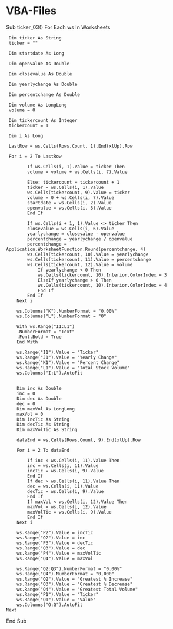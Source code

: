# VBA-Files
Sub ticker_03()
For Each ws In Worksheets

     Dim ticker As String
     ticker = ""

     Dim startdate As Long

     Dim openvalue As Double

     Dim closevalue As Double

     Dim yearlychange As Double

     Dim percentchange As Double

     Dim volume As LongLong
     volume = 0

     Dim tickercount As Integer
     tickercount = 1

     Dim i As Long

     LastRow = ws.Cells(Rows.Count, 1).End(xlUp).Row

     For i = 2 To LastRow

            If ws.Cells(i, 1).Value = ticker Then
            volume = volume + ws.Cells(i, 7).Value

            Else: tickercount = tickercount + 1
            ticker = ws.Cells(i, 1).Value
            ws.Cells(tickercount, 9).Value = ticker
            volume = 0 + ws.Cells(i, 7).Value
            startdate = ws.Cells(i, 2).Value
            openvalue = ws.Cells(i, 3).Value
            End If

            If ws.Cells(i + 1, 1).Value <> ticker Then
            closevalue = ws.Cells(i, 6).Value
            yearlychange = closevalue - openvalue
            percentchange = yearlychange / openvalue
            percentchange = Application.WorksheetFunction.Round(percentchange, 4)
            ws.Cells(tickercount, 10).Value = yearlychange
            ws.Cells(tickercount, 11).Value = percentchange
            ws.Cells(tickercount, 12).Value = volume
                If yearlychange < 0 Then
                ws.Cells(tickercount, 10).Interior.ColorIndex = 3
                ElseIf yearlychange > 0 Then
                ws.Cells(tickercount, 10).Interior.ColorIndex = 4
                End If
            End If
        Next i

        ws.Columns("K").NumberFormat = "0.00%"
        ws.Columns("L").NumberFormat = "0"

        With ws.Range("I1:L1")
        .NumberFormat = "Text"
        .Font.Bold = True
        End With

        ws.Range("I1").Value = "Ticker"
        ws.Range("J1").Value = "Yearly Change"
        ws.Range("K1").Value = "Percent Change"
        ws.Range("L1").Value = "Total Stock Volume"
        ws.Columns("I:L").AutoFit


        Dim inc As Double
        inc = 0
        Dim dec As Double
        dec = 0
        Dim maxVol As LongLong
        maxVol = 0
        Dim incTic As String
        Dim decTic As String
        Dim maxVolTic As String

        dataEnd = ws.Cells(Rows.Count, 9).End(xlUp).Row

        For i = 2 To dataEnd

            If inc < ws.Cells(i, 11).Value Then
            inc = ws.Cells(i, 11).Value
            incTic = ws.Cells(i, 9).Value
            End If
            If dec > ws.Cells(i, 11).Value Then
            dec = ws.Cells(i, 11).Value
            decTic = ws.Cells(i, 9).Value
            End If
            If maxVol < ws.Cells(i, 12).Value Then
            maxVol = ws.Cells(i, 12).Value
            maxVolTic = ws.Cells(i, 9).Value
            End If
        Next i

        ws.Range("P2").Value = incTic
        ws.Range("Q2").Value = inc
        ws.Range("P3").Value = decTic
        ws.Range("Q3").Value = dec
        ws.Range("P4").Value = maxVolTic
        ws.Range("Q4").Value = maxVol

        ws.Range("Q2:Q3").NumberFormat = "0.00%"
        ws.Range("Q4").NumberFormat = "0,000"
        ws.Range("O2").Value = "Greatest % Increase"
        ws.Range("O3").Value = "Greatest % Decrease"
        ws.Range("O4").Value = "Greatest Total Volume"
        ws.Range("P1").Value = "Ticker"
        ws.Range("Q1").Value = "Value"
        ws.Columns("O:Q").AutoFit
    Next
End Sub
